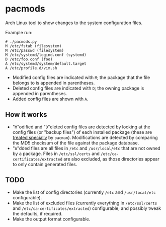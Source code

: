 # pacmods

Arch Linux tool to show changes to the system configuration files.

Example run:

```
# ./pacmods.py
M /etc/fstab (filesystem)
M /etc/passwd (filesystem)
M /etc/systemd/logind.conf (systemd)
D /etc/foo.conf (foo)
A /etc/systemd/system/default.target
A /etc/profile.d/vim.sh
```

* Modified config files are indicated with `M`; the package that the file
  belongs to is appended in parentheses.
* Deleted config files are indicated with `D`; the owning package is appended in
  parentheses.
* Added config files are shown with `A`.

## How it works

* "`M`"odified and "`D`"eleted config files are detected by looking at the
  config files (or "backup files") of each installed package (these are
  [treated specially](https://www.archlinux.org/pacman/pacman.8.html#_handling_config_files_a_id_hcf_a)
  by `pacman`). Modifications are detected by comparing the MD5 checksum of the 
  file against the package database.
* "`A`"dded files are all files in `/etc` and `/usr/local/etc` that are not
  owned by a package. Files in `/etc/ssl/certs` and
  `/etc/ca-certificates/extracted` are also excluded, as those directories
  appear to only contain generated files.

## TODO

* Make the list of config directories (currently `/etc` and `/usr/local/etc`
  configurable).
* Make the list of excluded files (currently everything in `/etc/ssl/certs` and
  `/etc/ca-certificates/extracted`) configurable; and possibly tweak the
  defaults, if required.
* Make the output format configurable.
